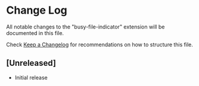 # Change Log

All notable changes to the "busy-file-indicator" extension will be documented in this file.

Check [Keep a Changelog](http://keepachangelog.com/) for recommendations on how to structure this file.

## [Unreleased]

- Initial release